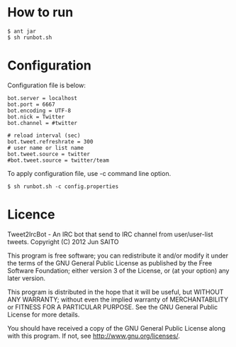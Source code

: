 How to run
==========

    $ ant jar
    $ sh runbot.sh

Configuration
=============
Configuration file is below:

    bot.server = localhost
    bot.port = 6667
    bot.encoding = UTF-8
    bot.nick = Twitter
    bot.channel = #twitter

    # reload interval (sec)
    bot.tweet.refreshrate = 300
    # user name or list name
    bot.tweet.source = twitter
    #bot.tweet.source = twitter/team

To apply configuration file, use -c command line option.

    $ sh runbot.sh -c config.properties

Licence
=======
Tweet2IrcBot - An IRC bot that send to IRC channel from user/user-list tweets. 
Copyright (C) 2012 Jun SAITO

This program is free software; you can redistribute it and/or modify
it under the terms of the GNU General Public License as published by
the Free Software Foundation; either version 3 of the License, or (at
your option) any later version.

This program is distributed in the hope that it will be useful, but
WITHOUT ANY WARRANTY; without even the implied warranty of
MERCHANTABILITY or FITNESS FOR A PARTICULAR PURPOSE. See the GNU
General Public License for more details.

You should have received a copy of the GNU General Public License
along with this program. If not, see <http://www.gnu.org/licenses/>.

